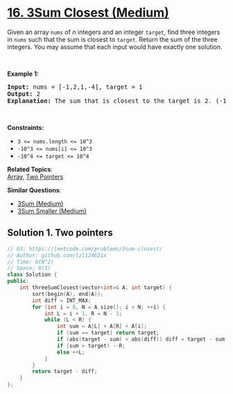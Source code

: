 # [16. 3Sum Closest (Medium)](https://leetcode.com/problems/3sum-closest/)

<p>Given an array <code>nums</code> of <em>n</em> integers and an integer <code>target</code>, find three integers in <code>nums</code>&nbsp;such that the sum is closest to&nbsp;<code>target</code>. Return the sum of the three integers. You may assume that each input would have exactly one solution.</p>

<p>&nbsp;</p>
<p><strong>Example 1:</strong></p>

<pre><strong>Input:</strong> nums = [-1,2,1,-4], target = 1
<strong>Output:</strong> 2
<strong>Explanation:</strong> The sum that is closest to the target is 2. (-1 + 2 + 1 = 2).
</pre>

<p>&nbsp;</p>
<p><strong>Constraints:</strong></p>

<ul>
	<li><code>3 &lt;= nums.length &lt;= 10^3</code></li>
	<li><code>-10^3&nbsp;&lt;= nums[i]&nbsp;&lt;= 10^3</code></li>
	<li><code>-10^4&nbsp;&lt;= target&nbsp;&lt;= 10^4</code></li>
</ul>


**Related Topics**:  
[Array](https://leetcode.com/tag/array/), [Two Pointers](https://leetcode.com/tag/two-pointers/)

**Similar Questions**:
* [3Sum (Medium)](https://leetcode.com/problems/3sum/)
* [3Sum Smaller (Medium)](https://leetcode.com/problems/3sum-smaller/)

## Solution 1. Two pointers

```cpp
// OJ: https://leetcode.com/problems/3sum-closest/
// Author: github.com/lzl124631x
// Time: O(N^2)
// Space: O(1)
class Solution {
public:
    int threeSumClosest(vector<int>& A, int target) {
        sort(begin(A), end(A));
        int diff = INT_MAX;
        for (int i = 0, N = A.size(); i < N; ++i) {
            int L = i + 1, R = N - 1;
            while (L < R) {
                int sum = A[L] + A[R] + A[i];
                if (sum == target) return target;
                if (abs(target - sum) < abs(diff)) diff = target - sum;
                if (sum > target) --R;
                else ++L;
            }
        }
        return target - diff;
    }
};
```